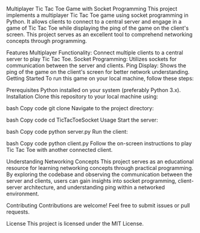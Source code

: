 Multiplayer Tic Tac Toe Game with Socket Programming
This project implements a multiplayer Tic Tac Toe game using socket programming in Python. It allows clients to connect to a central server and engage in a game of Tic Tac Toe while displaying the ping of the game on the client's screen. This project serves as an excellent tool to comprehend networking concepts through programming.

Features
Multiplayer Functionality: Connect multiple clients to a central server to play Tic Tac Toe.
Socket Programming: Utilizes sockets for communication between the server and clients.
Ping Display: Shows the ping of the game on the client's screen for better network understanding.
Getting Started
To run this game on your local machine, follow these steps:

Prerequisites
Python installed on your system (preferably Python 3.x).
Installation
Clone this repository to your local machine using:

bash
Copy code
git clone 
Navigate to the project directory:

bash
Copy code
cd TicTacToeSocket
Usage
Start the server:

bash
Copy code
python server.py
Run the client:

bash
Copy code
python client.py
Follow the on-screen instructions to play Tic Tac Toe with another connected client.

Understanding Networking Concepts
This project serves as an educational resource for learning networking concepts through practical programming. By exploring the codebase and observing the communication between the server and clients, users can gain insights into socket programming, client-server architecture, and understanding ping within a networked environment.

Contributing
Contributions are welcome! Feel free to submit issues or pull requests.

License
This project is licensed under the MIT License.